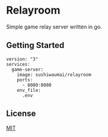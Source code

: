 # Relayroom

Simple game relay server written in go.

## Getting Started
```
version: "3"
services:
  game-server:
    image: sushiwaumai/relayroom
    ports:
      - 8080:8080
    env_file:
      .env
```

## License 
[MIT](./LICENSE)

